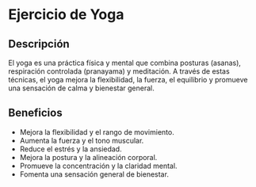# Ejercicio de Yoga

## Descripción
El yoga es una práctica física y mental que combina posturas (asanas), respiración controlada (pranayama) y meditación. A través de estas técnicas, el yoga mejora la flexibilidad, la fuerza, el equilibrio y promueve una sensación de calma y bienestar general.

## Beneficios
- Mejora la flexibilidad y el rango de movimiento.
- Aumenta la fuerza y el tono muscular.
- Reduce el estrés y la ansiedad.
- Mejora la postura y la alineación corporal.
- Promueve la concentración y la claridad mental.
- Fomenta una sensación general de bienestar.












































